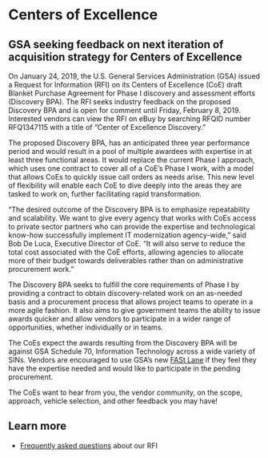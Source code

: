# Centers of Excellence

## GSA seeking feedback on next iteration of acquisition strategy for Centers of Excellence

On January 24, 2019, the U.S. General Services Administration (GSA) issued a Request for Information (RFI) on its Centers of Excellence (CoE) draft Blanket Purchase Agreement for Phase I discovery and assessment efforts (Discovery BPA). The RFI seeks industry feedback on the proposed Discovery BPA and is open for comment until Friday, February 8, 2019. Interested vendors can view the RFI on eBuy by searching RFQID number RFQ1347115 with a title of “Center of Excellence Discovery.”

The proposed Discovery BPA, has an anticipated three year performance period and would result in a pool of multiple awardees with expertise in at least three functional areas. It would replace the current Phase I approach, which uses one contract to cover all of a CoE’s Phase I work, with a model that allows CoEs to quickly issue call orders as needs arise. This new level of flexibility will enable each CoE to dive deeply into the areas they are tasked to work on, further facilitating rapid transformation.

“The desired outcome of the Discovery BPA is to emphasize repeatability and scalability. We want to give every agency that works with CoEs access to private sector partners who can provide the expertise and technological know-how successfully implement IT modernization agency-wide,” said Bob De Luca, Executive Director of CoE. “It will also serve to reduce the total cost associated with the CoE efforts, allowing agencies to allocate more of their budget towards deliverables rather than on administrative procurement work.”

The Discovery BPA seeks to fulfill the core requirements of Phase I by providing a contract to obtain discovery-related work on an as-needed basis and a procurement process that allows project teams to operate in a more agile fashion. It also aims to give government teams the ability to issue awards quicker and allow vendors to participate in a wider range of opportunities, whether individually or in teams.

The CoEs expect the awards resulting from the Discovery BPA will be against GSA Schedule 70, Information Technology across a wide variety of SINs. Vendors are encouraged to use GSA’s new [FASt Lane](https://www.gsa.gov/technology/technology-purchasing-programs/it-schedule-70/sell-through-it-schedule-70/making-it-easier-fast-lane) if they feel they have the expertise needed and would like to participate in the pending procurement.

The CoEs want to hear from you, the vendor community, on the scope, approach, vehicle selection, and other feedback you may have!

## Learn more

* [Frequently asked questions](FAQ.md) about our RFI
